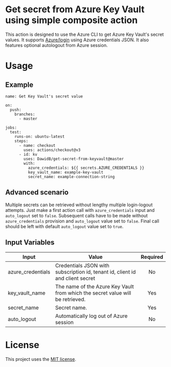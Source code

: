 # Get secret from Azure Key Vault using simple composite action

This action is designed to use the Azure CLI to get Azure Key Vault's secret values. It supports [Azure/login](https://github.com/Azure/login) using Azure credentials JSON. It also features optional autologout from Azure session.

# Usage

## Example
```
name: Get Key Vault's secret value

on:
  push:
    branches:
      - master

jobs:
  test:
    runs-on: ubuntu-latest
    steps:
      - name: checkout
        uses: actions/checkout@v3
      - id: kv
        uses: DawidB/get-secret-from-keyvault@master
        with:
          azure_credentials: ${{ secrets.AZURE_CREDENTIALS }}
          key_vault_name: example-key-vault
          secret_name: example-connection-string
```

## Advanced scenario

Multiple secrets can be retrieved without lengthy multiple login-logout attempts. Just make a first action call with `azure_credentials` input and `auto_logout` set to `false`. Subsequent calls have to be made without `azure_credentials` provision and `auto_logout` value set to `false`. Final call should be left with default `auto_logout` value set to `true`.
          
## Input Variables

Input | Value | Required
---|---|:---:
azure_credentials | Credentials JSON with subscription id, tenant id, client id and client secret | No
key_vault_name | The name of the Azure Key Vault from which the secret value will be retrieved. |	Yes
secret_name	| Secret name. | Yes
auto_logout | Automatically log out of Azure session | No

# License

This project uses the [MIT license](https://github.com/DawidB/get-secret-from-keyvault/blob/master/LICENSE).
